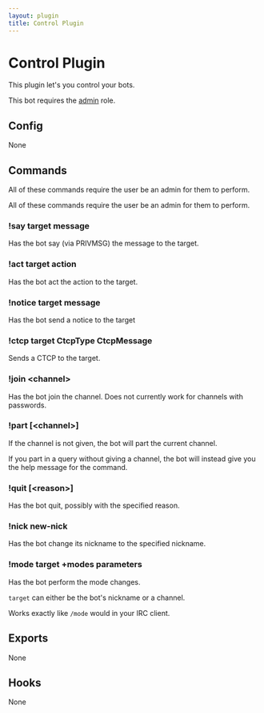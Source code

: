```yaml
---
layout: plugin
title: Control Plugin
---
```

# Control Plugin

This plugin let's you control your bots.

This bot requires the <a href="roles/admin">admin</a> role.

## Config

None

## Commands

All of these commands require the user be an admin for them to perform.

All of these commands require the user be an admin for them to perform.

### !say target message

Has the bot say (via PRIVMSG) the message to the target.

### !act target action

Has the bot act the action to the target.

### !notice target message

Has the bot send a notice to the target

### !ctcp target CtcpType CtcpMessage

Sends a CTCP to the target.

### !join &lt;channel&gt;

Has the bot join the channel. Does not currently work for channels with passwords.

### !part \[&lt;channel&gt;\]

If the channel is not given, the bot will part the current channel.

If you part in a query without giving a channel, the bot will instead
give you the help message for the command.

### !quit \[&lt;reason&gt;\]

Has the bot quit, possibly with the specified reason.

### !nick new-nick

Has the bot change its nickname to the specified nickname.

### !mode target +modes parameters

Has the bot perform the mode changes.

`target` can either be the bot's nickname or a channel.

Works exactly like `/mode` would in your IRC client.

## Exports

None

## Hooks

None
